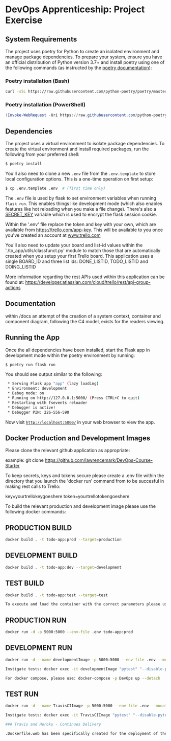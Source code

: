 # DevOps Apprenticeship: Project Exercise

## System Requirements

The project uses poetry for Python to create an isolated environment and manage package dependencies. To prepare your system, ensure you have an official distribution of Python version 3.7+ and install poetry using one of the following commands (as instructed by the [poetry documentation](https://python-poetry.org/docs/#system-requirements)):

### Poetry installation (Bash)

```bash
curl -sSL https://raw.githubusercontent.com/python-poetry/poetry/master/get-poetry.py | python
```

### Poetry installation (PowerShell)

```powershell
(Invoke-WebRequest -Uri https://raw.githubusercontent.com/python-poetry/poetry/master/get-poetry.py -UseBasicParsing).Content | python
```

## Dependencies

The project uses a virtual environment to isolate package dependencies. To create the virtual environment and install required packages, run the following from your preferred shell:

```bash
$ poetry install
```

You'll also need to clone a new `.env` file from the `.env.template` to store local configuration options. This is a one-time operation on first setup:

```bash
$ cp .env.template .env  # (first time only)
```

The `.env` file is used by flask to set environment variables when running `flask run`. This enables things like development mode (which also enables features like hot reloading when you make a file change). There's also a [SECRET_KEY](https://flask.palletsprojects.com/en/1.1.x/config/#SECRET_KEY) variable which is used to encrypt the flask session cookie.

Within the '.env' file replace the token and key with your own, which are available from https://trello.com/app-key. This will be available to you once you've created an account at www.trello.com

You'll also need to update your board and list-id values within the './to_app/utils/classfunct.py' module to match those that are automatically created when you setup your first Trello board. This application uses a single BOARD_ID and three list ids: DONE_LISTID, TODO_LISTID and DOING_LISTID

More information regarding the rest APIs used within this application can be found at: https://developer.atlassian.com/cloud/trello/rest/api-group-actions
 

## Documentation

within /docs an attempt of the creation of a system context, 
container and component diagram, following the C4 model, exists for 
the readers viewing.

## Running the App

Once the all dependencies have been installed, start the Flask app in development mode within the poetry environment by running:
```bash
$ poetry run flask run
```

You should see output similar to the following:
```bash
 * Serving Flask app "app" (lazy loading)
 * Environment: development
 * Debug mode: on
 * Running on http://127.0.0.1:5000/ (Press CTRL+C to quit)
 * Restarting with fsevents reloader
 * Debugger is active!
 * Debugger PIN: 226-556-590
```
Now visit [`http://localhost:5000/`](http://localhost:5000/) in your web browser to view the app.

## Docker Production and Development Images

Please clone the relevant github application as appropriate:

example: git clone https://github.com/lawrencemark/DevOps-Course-Starter

To keep secrets, keys and tokens secure please create a .env file within the directory that you launch the 'docker run' command from to be succesful in making rest calls to Trello:

key=yourtrellokeygoeshere
token=yourtrellotokengoeshere

To build the relevant production and development image please use the following docker commands:

## PRODUCTION BUILD
```bash
docker build . -t todo-app:prod --target=production
```
## DEVELOPMENT BUILD
```bash
docker build . -t todo-app:dev --target=development

```
## TEST BUILD
```bash
docker build . -t todo-app:test --target=test

To execute and load the container with the correct parameters please use those below:
```
## PRODUCTION RUN
```bash
docker run -d -p 5000:5000 --env-file .env todo-app:prod
```
## DEVELOPMENT RUN
```bash
docker run -d --name developmentImage -p 5000:5000 --env-file .env --mount type=bind,source=$(pwd)/,target=/srv/www todo-app:dev

Instigate tests: docker exec -it developmentImage "pytest" "--disable-pytest-warnings" "/srv/www/todo_app/tests"

For docker compose, please use: docker-compose -p DevOps up --detach
```

## TEST RUN
```bash
docker run -d --name TravisCIImage -p 5000:5000 --env-file .env --mount type=bind,source=$(pwd)/,target=/srv/www todo-app:test

Instigate tests: docker exec -it TravisCIImage "pytest" "--disable-pytest-warnings" "/srv/www/todo_app/tests"

### Travis and Heroku - Continues Delivery

.Dockerfile.web has been specifically created for the deployment of the TODO application to Heroku. Based on Heroku's best practice guide, it was decided to use a separate file over that used for production, development and testing within TravisCI, especially with the introduction of multi-stage builds earlier on in the course.
